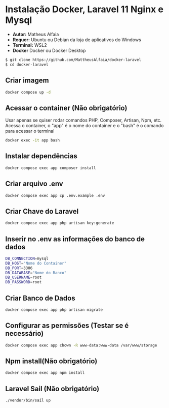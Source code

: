 # Instalação Docker, Laravel 11 Nginx e Mysql
- **Autor:** Matheus Alfaia
- **Requer:** Ubuntu ou Debian da loja de aplicativos do Windows
- **Terminal:** WSL2
- **Docker** Docker ou Docker Desktop
```bash
$ git clone https://github.com/MattheusAlfaia/docker-laravel
$ cd docker-laravel
```

## Criar imagem
```bash
docker compose up -d
```

## Acessar o container (Não obrigatório)
Usar apenas se quiser rodar comandos PHP, Composer, Artisan, Npm, etc.
Acessa o container, o "app" é o nome do container e o "bash" é o comando para acessar o terminal
```bash
docker exec -it app bash
```

## Instalar dependências
```bash
docker compose exec app composer install
```

## Criar arquivo .env
```bash
docker compose exec app cp .env.example .env
```

## Criar Chave do Laravel
```bash
docker compose exec app php artisan key:generate
```

## Inserir no .env as informações do banco de dados
```bash
DB_CONNECTION=mysql
DB_HOST="Nome do Container"
DB_PORT=3306
DB_DATABASE="Nome do Banco"
DB_USERNAME=root
DB_PASSWORD=root
```

## Criar Banco de Dados
```bash
docker compose exec app php artisan migrate
```

## Configurar as permissões (Testar se é necessário)
```bash
docker compose exec app chown -R www-data:www-data /var/www/storage
```

## Npm install(Não obrigatório)
```bash
docker compose exec app npm install
```

## Laravel Sail (Não obrigatório)
```bash
./vendor/bin/sail up
```
